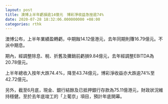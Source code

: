 ```yaml
---
layout: post
title: 澳博上半年虧損逾14億元　博彩淨收益急挫逾74%
date: 2020-07-28 18:32:06.000000000 +08:00
categories: rthk
---
```


澳博公布，上半年業績盈轉虧，中期蝕14.12億港元，去年同期則賺16.79億元。不派中期息。

期內，經調整除息、稅、折舊及攤銷前虧損9.84億元，去年經調整EBITDA為20.78億元。

上半年總收入按年大跌74.4%，降至43.74億元，博彩淨收益亦大跌逾74%至42.72億元。

另外，截至6月底，現金、銀行結餘及已抵押銀行存款為75.11億港元，財政狀況維持穩健。至於去年底竣工的「上葡京」項目，預計年底開幕。
